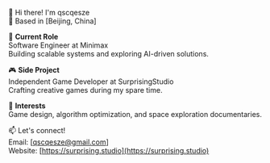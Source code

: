 👋 Hi there! I'm qscqesze  
📍 Based in [Beijing, China]  

💼 **Current Role**  
Software Engineer at Minimax  
Building scalable systems and exploring AI-driven solutions.  

🎮 **Side Project**  
Independent Game Developer at SurprisingStudio  
Crafting creative games during my spare time.  

🌱 **Interests**  
Game design, algorithm optimization, and space exploration documentaries.  

📫 Let's connect!  
Email: [qscqesze@gmail.com]  
Website: [https://surprising.studio](https://surprising.studio)  
